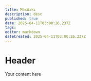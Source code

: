 ```yaml
---
title: MaxWiki
description: desc
published: true
date: 2025-04-11T03:00:26.237Z
tags: 
editor: markdown
dateCreated: 2025-04-11T03:00:26.237Z
---
```


# Header
Your content here